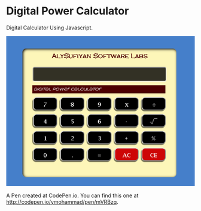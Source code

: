 # Digital Power Calculator
Digital Calculator Using Javascript.

![alt text](https://github.com/ymohammad/digital-power-calculator/blob/master/uidesign.PNG?raw=true)

A Pen created at CodePen.io. You can find this one at 
http://codepen.io/ymohammad/pen/mVRBzq.

 
